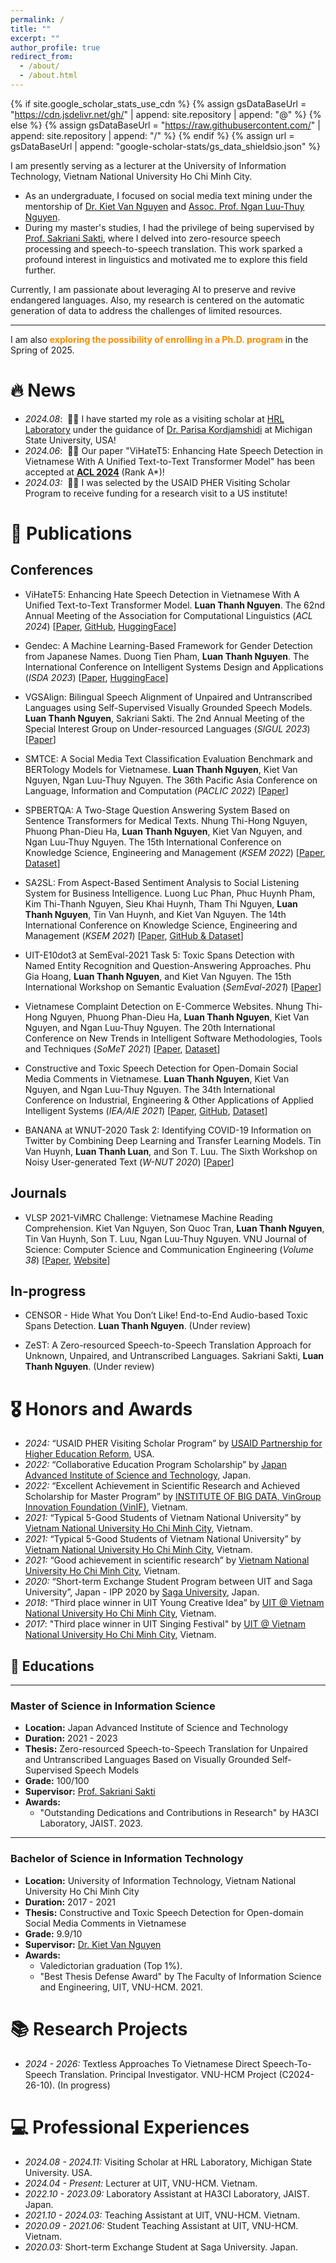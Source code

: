 ```yaml
---
permalink: /
title: ""
excerpt: ""
author_profile: true
redirect_from: 
  - /about/
  - /about.html
---
```


{% if site.google_scholar_stats_use_cdn %}
{% assign gsDataBaseUrl = "https://cdn.jsdelivr.net/gh/" | append: site.repository | append: "@" %}
{% else %}
{% assign gsDataBaseUrl = "https://raw.githubusercontent.com/" | append: site.repository | append: "/" %}
{% endif %}
{% assign url = gsDataBaseUrl | append: "google-scholar-stats/gs_data_shieldsio.json" %}

<span class='anchor' id='about-me'></span>

I am presently serving as a lecturer at the University of Information Technology, Vietnam National University Ho Chi Minh City. 
- As an undergraduate, I focused on social media text mining under the mentorship of [Dr. Kiet Van Nguyen](https://www.researchgate.net/profile/Kiet-Nguyen-14) and [Assoc. Prof. Ngan Luu-Thuy Nguyen](https://dblp.org/pid/174/4407.html).
- During my master's studies, I had the privilege of being supervised by [Prof. Sakriani Sakti](https://hai-lab.naist.jp/profile/ssakti/index.html), where I delved into zero-resource speech processing and speech-to-speech translation. This work sparked a profound interest in linguistics and motivated me to explore this field further.

Currently, I am passionate about leveraging AI to preserve and revive endangered languages. Also, my research is centered on the automatic generation of data to address the challenges of limited resources.

---

I am also <span style="color: #FF8C00; font-weight: bold;">exploring the possibility of enrolling in a Ph.D. program</span> in the Spring of 2025.

# 🔥 News
- *2024.08*: &nbsp;🎉🎉 I have started my role as a visiting scholar at [HRL Laboratory](https://hlr.github.io/team/) under the guidance of [Dr. Parisa Kordjamshidi](https://www.cse.msu.edu/~kordjams/) at Michigan State University, USA!
- *2024.06*: &nbsp;🎉🎉 Our paper "ViHateT5: Enhancing Hate Speech Detection in Vietnamese With A Unified Text-to-Text Transformer Model" has been accepted at [**ACL 2024**](https://2024.aclweb.org/) (Rank A*)!
- *2024.03:* &nbsp;🎉🎉 I was selected by the USAID PHER Visiting Scholar Program to receive funding for a research visit to a US institute!

# 📝 Publications 

## Conferences

- ViHateT5: Enhancing Hate Speech Detection in Vietnamese With A Unified Text-to-Text Transformer Model. **Luan Thanh Nguyen**. The 62nd Annual Meeting of the Association for Computational Linguistics (*ACL 2024*) [[Paper](https://arxiv.org/pdf/2405.14141), [GitHub](https://github.com/tarudesu/ViHateT5), [HuggingFace](https://huggingface.co/collections/tarudesu/vihatet5-vietnamese-hate-speech-detection-with-t5-66501594d93e8d70825a718e)] 

- Gendec: A Machine Learning-Based Framework for Gender Detection from Japanese Names. Duong Tien Pham, **Luan Thanh Nguyen**. The International Conference on Intelligent Systems Design and Applications (*ISDA 2023*) [[Paper](https://arxiv.org/pdf/2311.11001), [HuggingFace](https://huggingface.co/collections/tarudesu/gendec-gender-detection-from-japanese-names-65e0a5b9a0c6304cf49a99ed)] 

- VGSAlign: Bilingual Speech Alignment of Unpaired and Untranscribed Languages using Self-Supervised Visually Grounded Speech Models. **Luan Thanh Nguyen**, Sakriani Sakti. The 2nd Annual Meeting of the Special Interest Group on Under-resourced Languages (*SIGUL 2023*) [[Paper](https://www.isca-archive.org/sigul_2023/nguyen23_sigul.pdf)]

- SMTCE: A Social Media Text Classification Evaluation Benchmark and BERTology Models for Vietnamese. **Luan Thanh Nguyen**, Kiet Van Nguyen, Ngan Luu-Thuy Nguyen. The 36th Pacific Asia Conference on Language, Information and Computation (*PACLIC 2022*) [[Paper](https://aclanthology.org/2022.paclic-1.31.pdf)]

- SPBERTQA: A Two-Stage Question Answering System Based on Sentence Transformers for Medical Texts. Nhung Thi-Hong Nguyen, Phuong Phan-Dieu Ha, **Luan Thanh Nguyen**, Kiet Van Nguyen, and Ngan Luu-Thuy Nguyen. The 15th International Conference on Knowledge Science, Engineering and Management (*KSEM 2022*) [[Paper](https://arxiv.org/pdf/2206.09600), [Dataset](https://huggingface.co/datasets/tarudesu/ViHealthQA)]

- SA2SL: From Aspect-Based Sentiment Analysis to Social Listening System for Business Intelligence. Luong Luc Phan, Phuc Huynh Pham, Kim Thi-Thanh Nguyen, Sieu Khai Huynh, Tham Thi Nguyen, **Luan Thanh Nguyen**, Tin Van Huynh, and Kiet Van Nguyen. The 14th International Conference on Knowledge Science, Engineering and Management (*KSEM 2021*) [[Paper](https://arxiv.org/pdf/2105.15079), [GitHub & Dataset](https://github.com/LuongPhan/UIT-ViSFD)]

- UIT-E10dot3 at SemEval-2021 Task 5: Toxic Spans Detection with Named Entity Recognition and Question-Answering Approaches. Phu Gia Hoang, **Luan Thanh Nguyen**, and Kiet Van Nguyen. The 15th International Workshop on Semantic Evaluation (*SemEval-2021*) [[Paper](https://aclanthology.org/2021.semeval-1.125.pdf)]

- Vietnamese Complaint Detection on E-Commerce Websites. Nhung Thi-Hong Nguyen, Phuong Phan-Dieu Ha, **Luan Thanh Nguyen**, Kiet Van Nguyen, and Ngan Luu-Thuy Nguyen. The 20th International Conference on New Trends in Intelligent Software Methodologies, Tools and Techniques (*SoMeT 2021*) [[Paper](https://arxiv.org/pdf/2104.11969), [Dataset](https://huggingface.co/datasets/tarudesu/ViOCD)]

- Constructive and Toxic Speech Detection for Open-Domain Social Media Comments in Vietnamese. **Luan Thanh Nguyen**, Kiet Van Nguyen, and Ngan Luu-Thuy Nguyen. The 34th International Conference on Industrial, Engineering & Other Applications of Applied Intelligent Systems (*IEA/AIE 2021*) [[Paper](https://arxiv.org/pdf/2103.10069), [GitHub](https://github.com/tarudesu/ViCTSD), [Dataset](https://huggingface.co/datasets/tarudesu/ViCTSD)]

- BANANA at WNUT-2020 Task 2: Identifying COVID-19 Information on Twitter by Combining Deep Learning and Transfer Learning Models. Tin Van Huynh, **Luan Thanh Luan**, and Son T. Luu. The Sixth Workshop on Noisy User-generated Text (*W-NUT 2020*) [[Paper](https://aclanthology.org/2020.wnut-1.50.pdf)]

## Journals
- VLSP 2021-ViMRC Challenge: Vietnamese Machine Reading Comprehension. Kiet Van Nguyen, Son Quoc Tran, **Luan Thanh Nguyen**, Tin Van Huynh, Son T. Luu, Ngan Luu-Thuy Nguyen. VNU Journal of Science: Computer Science and Communication Engineering (*Volume 38*) [[Paper](https://jcsce.vnu.edu.vn/index.php/jcsce/article/view/340), [Website](https://vlsp.org.vn/vlsp2021/eval/mrc)]

## In-progress
- CENSOR - Hide What You Don’t Like! End-to-End Audio-based Toxic Spans Detection. **Luan Thanh Nguyen**. (Under review)

- ZeST: A Zero-resourced Speech-to-Speech Translation Approach for Unknown, Unpaired, and Untranscribed Languages. Sakriani Sakti, **Luan Thanh Nguyen**. (Under review)

# 🎖 Honors and Awards
- *2024:* “USAID PHER Visiting Scholar Program” by [USAID Partnership for Higher Education Reform](https://phervietnam.org/), USA.
- *2022:* “Collaborative Education Program Scholarship” by [Japan Advanced Institute of Science and Technology](https://www.jaist.ac.jp/english/), Japan.
- *2022:* “Excellent Achievement in Scientific Research and Achieved Scholarship for Master Program” by [INSTITUTE OF BIG DATA, VinGroup Innovation Foundation (VinIF)](https://vinif.org/en/), Vietnam.
- *2021:* “Typical 5-Good Students of Vietnam National University” by [Vietnam National University Ho Chi Minh City](https://vnuhcm.edu.vn/), Vietnam.
- *2021:* “Typical 5-Good Students of Vietnam National University” by [Vietnam National University Ho Chi Minh City](https://vnuhcm.edu.vn/), Vietnam.
- *2021:* “Good achievement in scientific research” by [Vietnam National University Ho Chi Minh City](https://vnuhcm.edu.vn/), Vietnam.
- *2020:* “Short-term Exchange Student Program between UIT and Saga
University”, Japan - IPP 2020 by [Saga University](https://www.saga-u.ac.jp/en/), Japan.
- *2018*: “Third place winner in UIT Young Creative Idea” by [UIT @ Vietnam National University Ho Chi Minh City](https://en.uit.edu.vn/), Vietnam.
- *2017*: "Third place winner in UIT Singing Festival" by [UIT @ Vietnam National University Ho Chi Minh City](https://en.uit.edu.vn/), Vietnam.

## 📖 Educations
---
### Master of Science in Information Science
- **Location:** Japan Advanced Institute of Science and Technology  
- **Duration:** 2021 - 2023  
- **Thesis:** Zero-resourced Speech-to-Speech Translation for Unpaired and Untranscribed Languages Based on Visually Grounded Self-Supervised Speech Models  
- **Grade:** 100/100  
- **Supervisor:** [Prof. Sakriani Sakti](https://hai-lab.naist.jp/profile/ssakti/index.html)  
- **Awards:**
  - "Outstanding Dedications and Contributions in Research" by HA3CI Laboratory, JAIST. 2023.
---
### Bachelor of Science in Information Technology
- **Location:** University of Information Technology, Vietnam National University Ho Chi Minh City  
- **Duration:** 2017 - 2021  
- **Thesis:** Constructive and Toxic Speech Detection for Open-domain Social Media Comments in Vietnamese  
- **Grade:** 9.9/10  
- **Supervisor:** [Dr. Kiet Van Nguyen](https://www.researchgate.net/profile/Kiet-Nguyen-14)  
- **Awards:**
  - Valedictorian graduation (Top 1%).
  - "Best Thesis Defense Award" by The Faculty of Information Science and Engineering, UIT, VNU-HCM. 2021.


# 📚 Research Projects
- *2024 - 2026:* Textless Approaches To Vietnamese Direct Speech-To-Speech Translation. Principal Investigator. VNU-HCM Project (C2024-26-10). (In progress)

# 💻 Professional Experiences
- *2024.08 - 2024.11:* Visiting Scholar at HRL Laboratory, Michigan State University. USA.
- *2024.04 - Present:* Lecturer at UIT, VNU-HCM. Vietnam.
- *2022.10 - 2023.09:* Laboratory Assistant at HA3CI Laboratory, JAIST. Japan.
- *2021.10 - 2024.03:* Teaching Assistant at UIT, VNU-HCM. Vietnam.
- *2020.09 - 2021.06:* Student Teaching Assistant at UIT, VNU-HCM. Vietnam.
- *2020.03:* Short-term Exchange Student at Saga University. Japan.

